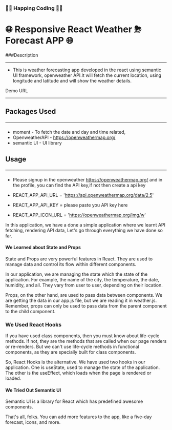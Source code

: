 ### 🤗🤗 Happing Coding 🤗🤗

#### <h1>🌐 Responsive React Weather ⛈ Forecast APP 🌐</h1>

###Description<hr>

- This is weather forecasting app developed in the react using semantic UI framework, openweather API.It will fetch the current location, using longitude and latitude and will show the weather details.

Demo URL<hr>

## Packages Used <hr/>

- moment - To fetch the date and day and time related,
- OpenweatherAPI - https://openweathermap.org/
- semantic UI - UI library

## Usage <hr/>

- Please signup in the openweather https://openweathermap.org/ and in the profile, you can find the API key,if not then create a api key

- REACT_APP_API_URL = 'https://api.openweathermap.org/data/2.5'
- REACT_APP_API_KEY = please paste you API key here
- REACT_APP_ICON_URL = 'https://openweathermap.org/img/w'

In this application, we have a done a simple application where we learnt API fetching, rendering API data,
Let's go through everything we have done so far.

#### We Learned about State and Props

State and Props are very powerful features in React. They are used to manage data and control its flow within different components.

In our application, we are managing the state which the state of the application. For example, the name of the city, the temperature, the date, humidity, and all. They vary from user to user, depending on their location.

Props, on the other hand, are used to pass data between components. We are getting the data in our app.js file, but we are reading it in weather.js. Remember, props can only be used to pass data from the parent component to the child component.

### We Used React Hooks

If you have used class components, then you must know about life-cycle methods. If not, they are the methods that are called when our page renders or re-renders. But we can't use life-cycle methods in functional components, as they are specially built for class components.

So, React Hooks is the alternative. We have used two hooks in our application. One is useState, used to manage the state of the application. The other is the useEffect, which loads when the page is rendered or loaded.

#### We Tried Out Semantic UI

Semantic UI is a library for React which has predefined awesome components.

That's all, folks. You can add more features to the app, like a five-day forecast, icons, and more.
